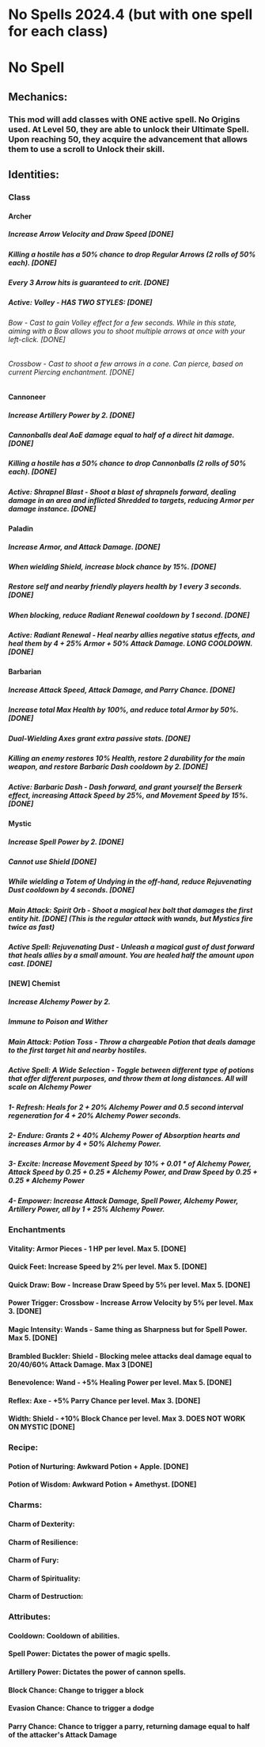 # No Spells 2024.4 (but with one spell for each class)

# No Spell

## Mechanics:
### This mod will add classes with ONE active spell. No Origins used. At Level 50, they are able to unlock their Ultimate Spell. Upon reaching 50, they acquire the advancement that allows them to use a scroll to Unlock their skill.
## Identities:
### Class
#### Archer
##### Increase Arrow Velocity and Draw Speed [DONE]
##### Killing a hostile has a 50% chance to drop Regular Arrows (2 rolls of 50% each). [DONE]
##### Every 3 Arrow hits is guaranteed to crit. [DONE]
##### Active: Volley - HAS TWO STYLES: [DONE]
###### Bow - Cast to gain Volley effect for a few seconds. While in this state, aiming with a Bow allows you to shoot multiple arrows at once with your left-click. [DONE]
###### Crossbow - Cast to shoot a few arrows in a cone. Can pierce, based on current Piercing enchantment. [DONE]

#### Cannoneer
##### Increase Artillery Power by 2. [DONE]
##### Cannonballs deal AoE damage equal to half of a direct hit damage. [DONE]
##### Killing a hostile has a 50% chance to drop Cannonballs (2 rolls of 50% each). [DONE]

##### Active: Shrapnel Blast - Shoot a blast of shrapnels forward, dealing damage in an area and inflicted Shredded to targets, reducing Armor per damage instance. [DONE]

#### Paladin
##### Increase Armor, and Attack Damage. [DONE]
##### When wielding Shield, increase block chance by 15%. [DONE]
##### Restore self and nearby friendly players health by 1 every 3 seconds. [DONE]
##### When blocking, reduce Radiant Renewal cooldown by 1 second. [DONE]
##### Active: Radiant Renewal - Heal nearby allies negative status effects, and heal them by 4 + 25% Armor + 50% Attack Damage. LONG COOLDOWN. [DONE]

#### Barbarian
##### Increase Attack Speed, Attack Damage, and Parry Chance. [DONE]
##### Increase total Max Health by 100%, and reduce total Armor by 50%. [DONE]
##### Dual-Wielding Axes grant extra passive stats. [DONE]
##### Killing an enemy restores 10% Health, restore 2 durability for the main weapon, and restore Barbaric Dash cooldown by 2. [DONE]
##### Active: Barbaric Dash - Dash forward, and grant yourself the Berserk effect, increasing Attack Speed by 25%, and Movement Speed by 15%. [DONE]

#### Mystic
##### Increase Spell Power by 2. [DONE]
##### Cannot use Shield [DONE]
##### While wielding a Totem of Undying in the off-hand, reduce Rejuvenating Dust cooldown by 4 seconds. [DONE]

##### Main Attack: Spirit Orb - Shoot a magical hex bolt that damages the first entity hit. [DONE] (This is the regular attack with wands, but Mystics fire twice as fast)
##### Active Spell: Rejuvenating Dust - Unleash a magical gust of dust forward that heals allies by a small amount. You are healed half the amount upon cast. [DONE]

#### [NEW] Chemist
##### Increase Alchemy Power by 2.
##### Immune to Poison and Wither

##### Main Attack: Potion Toss - Throw a chargeable Potion that deals damage to the first target hit and nearby hostiles.
##### Active Spell: A Wide Selection - Toggle between different type of potions that offer different purposes, and throw them at long distances. All will scale on Alchemy Power
##### 1- Refresh: Heals for 2 + 20% Alchemy Power and 0.5 second interval regeneration for 4 + 20% Alchemy Power seconds.
##### 2- Endure: Grants 2 + 40% Alchemy Power of Absorption hearts and increases Armor by 4 + 50% Alchemy Power.
##### 3- Excite: Increase Movement Speed by 10% + 0.01 * of Alchemy Power, Attack Speed by 0.25 + 0.25 * Alchemy Power, and Draw Speed by 0.25 + 0.25 * Alchemy Power
##### 4- Empower: Increase Attack Damage, Spell Power, Alchemy Power, Artillery Power, all by 1 + 25% Alchemy Power.

### Enchantments
#### Vitality: Armor Pieces - 1 HP per level. Max 5. [DONE]
#### Quick Feet: Increase Speed by 2% per level. Max 5. [DONE]
#### Quick Draw: Bow - Increase Draw Speed by 5% per level. Max 5. [DONE]
#### Power Trigger: Crossbow - Increase Arrow Velocity by 5% per level. Max 3. [DONE]
#### Magic Intensity: Wands - Same thing as Sharpness but for Spell Power. Max 5. [DONE]
#### Brambled Buckler: Shield - Blocking melee attacks deal damage equal to 20/40/60% Attack Damage. Max 3 [DONE]
#### Benevolence: Wand - +5% Healing Power per level. Max 5. [DONE]
#### Reflex: Axe - +5% Parry Chance per level. Max 3. [DONE]
#### Width: Shield - +10% Block Chance per level. Max 3. DOES NOT WORK ON MYSTIC [DONE]

### Recipe:
#### Potion of Nurturing: Awkward Potion + Apple. [DONE]
#### Potion of Wisdom: Awkward Potion + Amethyst. [DONE]

### Charms:
#### Charm of Dexterity:
#### Charm of Resilience:
#### Charm of Fury:
#### Charm of Spirituality:
#### Charm of Destruction:

### Attributes:
#### Cooldown: Cooldown of abilities.
#### Spell Power: Dictates the power of magic spells.
#### Artillery Power: Dictates the power of cannon spells.
#### Block Chance: Change to trigger a block
#### Evasion Chance: Chance to trigger a dodge
#### Parry Chance: Chance to trigger a parry, returning damage equal to half of the attacker's Attack Damage
